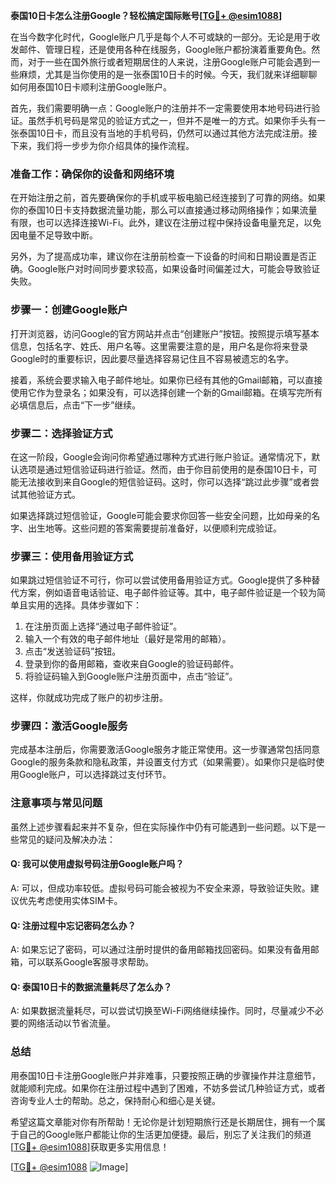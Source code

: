 **泰国10日卡怎么注册Google？轻松搞定国际账号[[TG💪+ @esim1088](https://t.me/s/esim1088)]**

在当今数字化时代，Google账户几乎是每个人不可或缺的一部分。无论是用于收发邮件、管理日程，还是使用各种在线服务，Google账户都扮演着重要角色。然而，对于一些在国外旅行或者短期居住的人来说，注册Google账户可能会遇到一些麻烦，尤其是当你使用的是一张泰国10日卡的时候。今天，我们就来详细聊聊如何用泰国10日卡顺利注册Google账户。

首先，我们需要明确一点：Google账户的注册并不一定需要使用本地号码进行验证。虽然手机号码是常见的验证方式之一，但并不是唯一的方式。如果你手头有一张泰国10日卡，而且没有当地的手机号码，仍然可以通过其他方法完成注册。接下来，我们将一步步为你介绍具体的操作流程。

### **准备工作：确保你的设备和网络环境**
在开始注册之前，首先要确保你的手机或平板电脑已经连接到了可靠的网络。如果你的泰国10日卡支持数据流量功能，那么可以直接通过移动网络操作；如果流量有限，也可以选择连接Wi-Fi。此外，建议在注册过程中保持设备电量充足，以免因电量不足导致中断。

另外，为了提高成功率，建议你在注册前检查一下设备的时间和日期设置是否正确。Google账户对时间同步要求较高，如果设备时间偏差过大，可能会导致验证失败。

### **步骤一：创建Google账户**
打开浏览器，访问Google的官方网站并点击“创建账户”按钮。按照提示填写基本信息，包括名字、姓氏、用户名等。这里需要注意的是，用户名是你将来登录Google时的重要标识，因此要尽量选择容易记住且不容易被遗忘的名字。

接着，系统会要求输入电子邮件地址。如果你已经有其他的Gmail邮箱，可以直接使用它作为登录名；如果没有，可以选择创建一个新的Gmail邮箱。在填写完所有必填信息后，点击“下一步”继续。

### **步骤二：选择验证方式**
在这一阶段，Google会询问你希望通过哪种方式进行账户验证。通常情况下，默认选项是通过短信验证码进行验证。然而，由于你目前使用的是泰国10日卡，可能无法接收到来自Google的短信验证码。这时，你可以选择“跳过此步骤”或者尝试其他验证方式。

如果选择跳过短信验证，Google可能会要求你回答一些安全问题，比如母亲的名字、出生地等。这些问题的答案需要提前准备好，以便顺利完成验证。

### **步骤三：使用备用验证方式**
如果跳过短信验证不可行，你可以尝试使用备用验证方式。Google提供了多种替代方案，例如语音电话验证、电子邮件验证等。其中，电子邮件验证是一个较为简单且实用的选择。具体步骤如下：

1. 在注册页面上选择“通过电子邮件验证”。
2. 输入一个有效的电子邮件地址（最好是常用的邮箱）。
3. 点击“发送验证码”按钮。
4. 登录到你的备用邮箱，查收来自Google的验证码邮件。
5. 将验证码输入到Google账户注册页面中，点击“验证”。

这样，你就成功完成了账户的初步注册。

### **步骤四：激活Google服务**
完成基本注册后，你需要激活Google服务才能正常使用。这一步骤通常包括同意Google的服务条款和隐私政策，并设置支付方式（如果需要）。如果你只是临时使用Google账户，可以选择跳过支付环节。

### **注意事项与常见问题**
虽然上述步骤看起来并不复杂，但在实际操作中仍有可能遇到一些问题。以下是一些常见的疑问及解决办法：

#### **Q: 我可以使用虚拟号码注册Google账户吗？**
A: 可以，但成功率较低。虚拟号码可能会被视为不安全来源，导致验证失败。建议优先考虑使用实体SIM卡。

#### **Q: 注册过程中忘记密码怎么办？**
A: 如果忘记了密码，可以通过注册时提供的备用邮箱找回密码。如果没有备用邮箱，可以联系Google客服寻求帮助。

#### **Q: 泰国10日卡的数据流量耗尽了怎么办？**
A: 如果数据流量耗尽，可以尝试切换至Wi-Fi网络继续操作。同时，尽量减少不必要的网络活动以节省流量。

### **总结**
用泰国10日卡注册Google账户并非难事，只要按照正确的步骤操作并注意细节，就能顺利完成。如果你在注册过程中遇到了困难，不妨多尝试几种验证方式，或者咨询专业人士的帮助。总之，保持耐心和细心是关键。

希望这篇文章能对你有所帮助！无论你是计划短期旅行还是长期居住，拥有一个属于自己的Google账户都能让你的生活更加便捷。最后，别忘了关注我们的频道[[TG💪+ @esim1088](https://t.me/s/esim1088)]获取更多实用信息！

[[TG💪+ @esim1088](https://t.me/s/esim1088) ![Image](https://i.postimg.cc/4NQfJmqS/Snipaste-2025-05-13-00-14-12.png)]